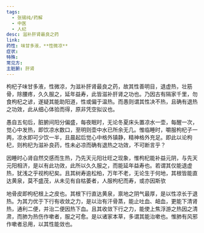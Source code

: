 ```yaml
---
tags:
  - 张锡纯/药解
  - 中医
  - 人纪
desc: 滋补肝肾最良之药
link: 
药性: 味甘多液，**性微凉**
症状: 
特殊: 
常见方: 
主脏腑: 肝肾
---
```



枸杞子味甘多液，性微凉，为滋补肝肾最良之药，故其性善明目，退虚热，壮筋骨，除腰疼，久久服之，延年益寿，此皆滋补肝肾之功也。乃因古有隔家千里，勿食枸杞之谚，遂疑其能助阳道，性或偏于温热。而愚则谓其性决不热，且确有退热之功效，此从细心体验而得，原非凭空拟议也。


愚自五旬后，脏腑间阳分偏盛，每夜眠时，无论冬夏床头置凉水一壶，每醒一次，觉心中发热，即饮凉水数口，至明则壶中水已所余无几。惟临睡时，嚼服枸杞子一两，凉水即可少饮一半，且晨起后觉心中格外镇静，精神格外充足。即此以论枸杞，则枸杞为滋补良药，性未必凉而确有退热之功效，不可断言乎？


因睡时心肾自然交感而生热，乃先天元阳壮旺之现象，惟枸杞能补益元阴，与先天元阳相济，是以有此功效，此所以久久服之，而能延年益寿也。若谓其仅能退虚热，犹浅之乎视枸杞矣。且其树寿逾松柏，万年不老，无论生于何地，其根皆能直达黄泉，莫不盛茂，从未见有自枯萎者，人服枸杞而寿，或亦因斯欤


地骨皮即枸杞根上之皮也。其根下行直达黄泉，禀地之阴气最厚，是以性凉长于退热。为其力优于下行有收敛之力，是以治有汗骨蒸，能止吐血、衄血，更能下清肾热，通利二便，并治二便因热下血。且其收敛下行之力，能使上焦浮游之热因之清肃，而肺为热伤作嗽者，服之可愈。是以诸家本草，多谓其能治嗽也。惟肺有风邪作嗽者忌用，以其性能敛也。